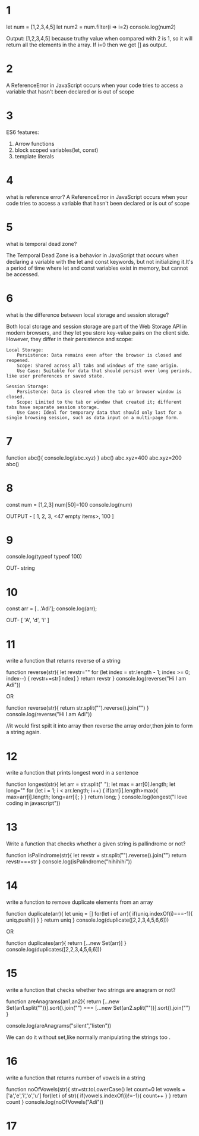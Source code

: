 # 1

let num = [1,2,3,4,5]
let num2 = num.filter(i => i=2)
console.log(num2)

Output: [1,2,3,4,5] because truthy value when compared with 2 is 1, so it will return all the elements in the array. If i=0 then we get [] as output.

# 2

A ReferenceError in JavaScript occurs when your code tries to access a variable that hasn't been declared or is out of scope

# 3

ES6 features:

1. Arrow functions
2. block scoped variables(let, const)
3. template literals

# 4

what is reference error?
A ReferenceError in JavaScript occurs when your code tries to access a variable that hasn't been declared or is out of scope

# 5

what is temporal dead zone?

The Temporal Dead Zone is a behavior in JavaScript that occurs when declaring a variable with the let and const keywords, but not initializing it.It's a period of time where let and const variables exist in memory, but cannot be accessed.

# 6

what is the difference between local storage and session storage?

Both local storage and session storage are part of the Web Storage API in modern browsers, and they let you store key-value pairs on the client side. However, they differ in their persistence and scope:

    Local Storage:
        Persistence: Data remains even after the browser is closed and reopened.
        Scope: Shared across all tabs and windows of the same origin.
        Use Case: Suitable for data that should persist over long periods, like user preferences or saved state.

    Session Storage:
        Persistence: Data is cleared when the tab or browser window is closed.
        Scope: Limited to the tab or window that created it; different tabs have separate session storage.
        Use Case: Ideal for temporary data that should only last for a single browsing session, such as data input on a multi-page form.

# 7

function abc(){
console.log(abc.xyz)
}
abc()
abc.xyz=400
abc.xyz=200
abc()

# 8

const num = [1,2,3]
num[50]=100
console.log(num)

OUTPUT - [ 1, 2, 3, <47 empty items>, 100 ]

# 9

console.log(typeof typeof 100)

OUT- string

# 10

const arr = [...'Adi'];
console.log(arr);

OUT- [ 'A', 'd', 'i' ]

# 11

write a function that returns reverse of a string

function reverse(str){
let revstr=""
for (let index = str.length - 1; index >= 0; index--) {
revstr+=str[index]
}
return revstr
}
console.log(reverse("Hi I am Adi"))

OR

function reverse(str){
return str.split("").reverse().join("")
}
console.log(reverse("Hi I am Adi"))

//it would first spilt it into array then reverse the array order,then join to form a string again.

# 12

write a function that prints longest word in a sentence

function longest(str){
let arr = str.split(" ");
let max = arr[0].length;
let long=""
for (let i = 1; i < arr.length; i++) {
if(arr[i].length>max){
max=arr[i].length;
long=arr[i];
}
}
return long;
}
console.log(longest("I love coding in javascript"))

# 13

Write a function that checks whether a given string is pallindrome or not?

function isPalindrome(str){
let revstr = str.split("").reverse().join("")
return revstr===str
}
console.log(isPalindrome("hihihihi"))

# 14

write a function to remove duplicate elements from an array

function duplicate(arr){
let uniq = []
for(let i of arr){
if(uniq.indexOf(i)===-1){
uniq.push(i)
}
}
return uniq
}
console.log(duplicate([2,2,3,4,5,6,6]))

OR

function duplicates(arr){
return [...new Set(arr)]
}
console.log(duplicates([2,2,3,4,5,6,6]))

# 15

write a function that checks whether two strings are anagram or not?

function areAnagrams(an1,an2){
return [...new Set(an1.split(""))].sort().join("") === [...new Set(an2.split(""))].sort().join("")
}

console.log(areAnagrams("silent","listen"))

We can do it without set,like normally manipulating the strings too .

# 16

write a function that returns number of vowels in a string

function noOfVowels(str){
str=str.toLowerCase()
let count=0
let vowels = ['a','e','i','o','u']
for(let i of str){
if(vowels.indexOf(i)!=-1){
count++
}
}
return count
}
console.log(noOfVowels("Adi"))

# 17
